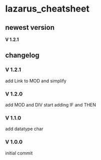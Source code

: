 # lazarus_cheatsheet
## newest version
**V 1.2.1**
<br>

## changelog

### V 1.2.1
add Link to MOD and simplify

### V 1.2.0
add MOD and DIV
start adding IF and THEN

### V 1.1.0
add datatype char

### V 1.0.0
initial commit
